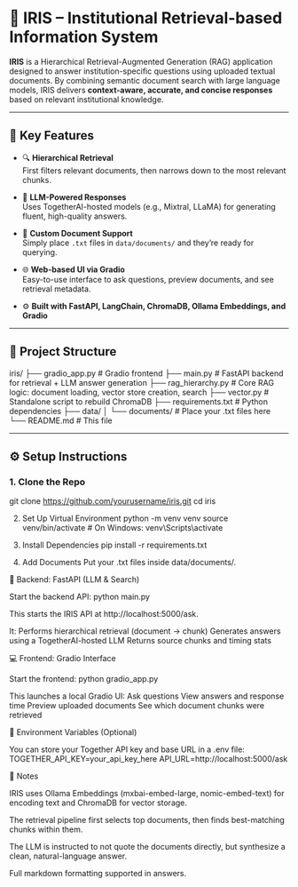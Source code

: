# 🧠 IRIS – Institutional Retrieval-based Information System

**IRIS** is a Hierarchical Retrieval-Augmented Generation (RAG) application designed to answer institution-specific questions using uploaded textual documents. By combining semantic document search with large language models, IRIS delivers **context-aware, accurate, and concise responses** based on relevant institutional knowledge.

---

## 🚀 Key Features

- 🔍 **Hierarchical Retrieval**  
  First filters relevant documents, then narrows down to the most relevant chunks.
  
- 🤖 **LLM-Powered Responses**  
  Uses TogetherAI-hosted models (e.g., Mixtral, LLaMA) for generating fluent, high-quality answers.

- 📁 **Custom Document Support**  
  Simply place `.txt` files in `data/documents/` and they’re ready for querying.

- 🌐 **Web-based UI via Gradio**  
  Easy-to-use interface to ask questions, preview documents, and see retrieval metadata.

- ⚙️ **Built with FastAPI, LangChain, ChromaDB, Ollama Embeddings, and Gradio**

---

## 📂 Project Structure

iris/
├── gradio_app.py # Gradio frontend
├── main.py # FastAPI backend for retrieval + LLM answer generation
├── rag_hierarchy.py # Core RAG logic: document loading, vector store creation, search
├── vector.py # Standalone script to rebuild ChromaDB
├── requirements.txt # Python dependencies
├── data/
│ └── documents/ # Place your .txt files here
└── README.md # This file



---

## ⚙️ Setup Instructions

### 1. Clone the Repo

git clone https://github.com/yourusername/iris.git
cd iris

2. Set Up Virtual Environment
   python -m venv venv
   source venv/bin/activate   # On Windows: venv\Scripts\activate

3. Install Dependencies
   pip install -r requirements.txt

4. Add Documents
   Put your .txt files inside data/documents/.


🧠 Backend: FastAPI (LLM & Search)

Start the backend API:  python main.py

This starts the IRIS API at http://localhost:5000/ask.

It:
   Performs hierarchical retrieval (document → chunk)
   Generates answers using a TogetherAI-hosted LLM
   Returns source chunks and timing stats



💻 Frontend: Gradio Interface

Start the frontend:  python gradio_app.py

This launches a local Gradio UI:
                                 Ask questions
                                 View answers and response time
                                 Preview uploaded documents
                                 See which document chunks were retrieved


🔐 Environment Variables (Optional)

You can store your Together API key and base URL in a .env file:  TOGETHER_API_KEY=your_api_key_here
                                                                  API_URL=http://localhost:5000/ask




📌 Notes


IRIS uses Ollama Embeddings (mxbai-embed-large, nomic-embed-text) for encoding text and ChromaDB for vector storage.

The retrieval pipeline first selects top documents, then finds best-matching chunks within them.

The LLM is instructed to not quote the documents directly, but synthesize a clean, natural-language answer.

Full markdown formatting supported in answers.







  




